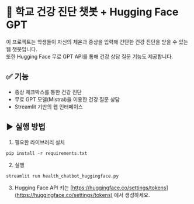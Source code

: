 
# 🏫 학교 건강 진단 챗봇 + Hugging Face GPT

이 프로젝트는 학생들이 자신의 체온과 증상을 입력해 간단한 건강 진단을 받을 수 있는 웹 챗봇입니다.  
또한 Hugging Face 무료 GPT API를 통해 건강 상담 질문 기능도 제공합니다.

## ✅ 기능
- 증상 체크박스를 통한 건강 진단
- 무료 GPT 모델(Mistral)을 이용한 건강 질문 상담
- Streamlit 기반의 웹 인터페이스

## ▶️ 실행 방법

1. 필요한 라이브러리 설치
```
pip install -r requirements.txt
```

2. 실행
```
streamlit run health_chatbot_huggingface.py
```

3. Hugging Face API 키는 [https://huggingface.co/settings/tokens](https://huggingface.co/settings/tokens) 에서 생성하세요.
